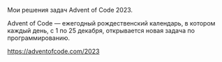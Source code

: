 Мои решения задач Advent of Code 2023.

Advent of Code — ежегодный рождественский календарь, в котором каждый день, с 1 по 25 декабря, открывается новая задача по программированию.

https://adventofcode.com/2023
